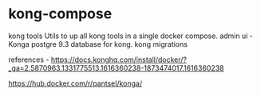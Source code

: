 # kong-compose
kong tools Utils to up all kong tools in a single docker compose.
admin ui - Konga
postgre 9.3 database for kong.
kong migrations

references -
https://docs.konghq.com/install/docker/?_ga=2.5870963.1331775513.1616360238-1873474017.1616360238

https://hub.docker.com/r/pantsel/konga/
